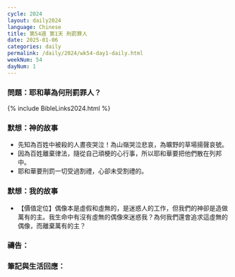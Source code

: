 ```yaml
---
cycle: 2024
layout: daily2024
language: Chinese
title: 第54週 第1天 刑罰罪人
date: 2025-01-06
categories: daily
permalink: /daily/2024/wk54-day1-daily.html
weekNum: 54
dayNum: 1
---
```


### 問題：耶和華為何刑罰罪人？

{% include BibleLinks2024.html %}

### 默想：神的故事
+ 先知為百姓中被殺的人晝夜哭泣！為山嶺哭泣悲哀，為曠野的草場揚聲哀號。
+ 因為百姓離棄律法，隨從自己頑梗的心行事，所以耶和華要把他們散在列邦中。
+ 耶和華要刑罰一切受過割禮，心卻未受割禮的。

### 默想：我的故事
+ 【價值定位】偶像本是虛假和虛無的，是迷惑人的工作，但我們的神卻是造做萬有的主。我生命中有沒有虛無的偶像來迷惑我？為何我們還會追求這虛無的偶像，而離棄萬有的主？

### 禱告：

### 筆記與生活回應：

